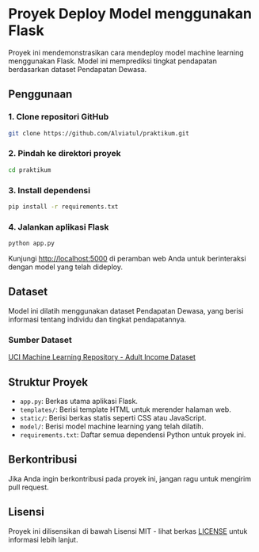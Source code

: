 # Proyek Deploy Model menggunakan Flask

Proyek ini mendemonstrasikan cara mendeploy model machine learning menggunakan Flask. Model ini memprediksi tingkat pendapatan berdasarkan dataset Pendapatan Dewasa.

## Penggunaan

### 1. Clone repositori GitHub

```bash
git clone https://github.com/Alviatul/praktikum.git
```

### 2. Pindah ke direktori proyek

```bash
cd praktikum
```

### 3. Install dependensi

```bash
pip install -r requirements.txt
```

### 4. Jalankan aplikasi Flask

```bash
python app.py
```

Kunjungi [http://localhost:5000](http://localhost:5000) di peramban web Anda untuk berinteraksi dengan model yang telah dideploy.

## Dataset

Model ini dilatih menggunakan dataset Pendapatan Dewasa, yang berisi informasi tentang individu dan tingkat pendapatannya.

### Sumber Dataset

[UCI Machine Learning Repository - Adult Income Dataset](https://archive.ics.uci.edu/ml/datasets/adult)

## Struktur Proyek

- `app.py`: Berkas utama aplikasi Flask.
- `templates/`: Berisi template HTML untuk merender halaman web.
- `static/`: Berisi berkas statis seperti CSS atau JavaScript.
- `model/`: Berisi model machine learning yang telah dilatih.
- `requirements.txt`: Daftar semua dependensi Python untuk proyek ini.

## Berkontribusi

Jika Anda ingin berkontribusi pada proyek ini, jangan ragu untuk mengirim pull request.

## Lisensi

Proyek ini dilisensikan di bawah Lisensi MIT - lihat berkas [LICENSE](LICENSE) untuk informasi lebih lanjut.
